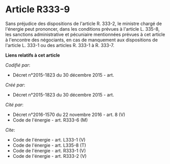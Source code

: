 # Article R333-9

Sans préjudice des dispositions de l'article R. 333-2, le ministre chargé de l'énergie peut prononcer, dans les conditions
prévues à l'article L. 335-8, les sanctions administrative et pécuniaire mentionnées prévues à cet article à l'encontre des
négociants, en cas de manquement aux dispositions de l'article L. 333-1 ou des articles R. 333-1 à R. 333-7.

**Liens relatifs à cet article**

_Codifié par_:

  - Décret n°2015-1823 du 30 décembre 2015 - art.

_Créé par_:

  - Décret n°2015-1823 du 30 décembre 2015 - art.

_Cité par_:

  - Décret n°2016-1570 du 22 novembre 2016 - art. 8 (V)
  - Code de l'énergie - art. R333-6 (M)

_Cite_:

  - Code de l'énergie - art. L333-1 (V)
  - Code de l'énergie - art. L335-8 (T)
  - Code de l'énergie - art. R333-1 (V)
  - Code de l'énergie - art. R333-2 (V)
